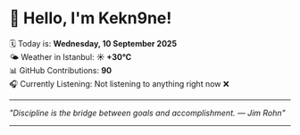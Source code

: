 # 👋 Hello, I'm Kekn9ne!

🗓️ Today is: **Wednesday, 10 September 2025**  
🌤️ Weather in Istanbul: **☀️   +30°C**  
📊 GitHub Contributions: **90**  
🎧 Currently Listening: Not listening to anything right now ❌

---

_"Discipline is the bridge between goals and accomplishment. — *Jim Rohn*"_

---
